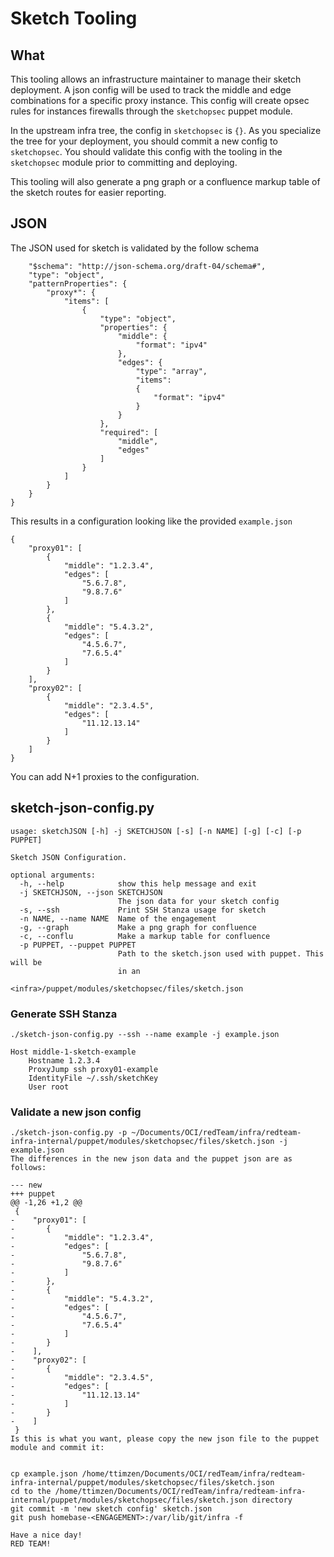 # Sketch Tooling

## What

This tooling allows an infrastructure maintainer to manage their sketch deployment. A json config will be used to track the middle and edge combinations for a specific proxy instance. This config will create opsec rules for instances firewalls through the `sketchopsec` puppet module.

In the upstream infra tree, the config in `sketchopsec` is `{}`. As you specialize the tree for your deployment, you should commit a new config to `sketchopsec`. You should validate this config with the tooling in the `sketchopsec` module prior to committing and deploying.

This tooling will also generate a png graph or a confluence markup table of the sketch routes for easier reporting.

## JSON

The JSON used for sketch is validated by the follow schema

```
    "$schema": "http://json-schema.org/draft-04/schema#",
    "type": "object",
    "patternProperties": {
        "proxy*": {
            "items": [
                {
                    "type": "object",
                    "properties": {
                        "middle": {
                            "format": "ipv4"
                        },
                        "edges": {
                            "type": "array",
                            "items":
                            {
                                "format": "ipv4"
                            }
                        }
                    },
                    "required": [
                        "middle",
                        "edges"
                    ]
                }
            ]
        }
    }
}
```

This results in a configuration looking like the provided `example.json`

```
{
    "proxy01": [
        {
            "middle": "1.2.3.4",
            "edges": [
                "5.6.7.8",
                "9.8.7.6"
            ]
        },
        {
            "middle": "5.4.3.2",
            "edges": [
                "4.5.6.7",
                "7.6.5.4"
            ]
        }
    ],
    "proxy02": [
        {
            "middle": "2.3.4.5",
            "edges": [
                "11.12.13.14"
            ]
        }
    ]
}
```

You can add N+1 proxies to the configuration.

## sketch-json-config.py

```
usage: sketchJSON [-h] -j SKETCHJSON [-s] [-n NAME] [-g] [-c] [-p PUPPET]

Sketch JSON Configuration.

optional arguments:
  -h, --help            show this help message and exit
  -j SKETCHJSON, --json SKETCHJSON
                        The json data for your sketch config
  -s, --ssh             Print SSH Stanza usage for sketch
  -n NAME, --name NAME  Name of the engagement
  -g, --graph           Make a png graph for confluence
  -c, --conflu          Make a markup table for confluence
  -p PUPPET, --puppet PUPPET
                        Path to the sketch.json used with puppet. This will be
                        in an
                        <infra>/puppet/modules/sketchopsec/files/sketch.json
```

### Generate SSH Stanza

```
./sketch-json-config.py --ssh --name example -j example.json

Host middle-1-sketch-example
    Hostname 1.2.3.4
    ProxyJump ssh proxy01-example
    IdentityFile ~/.ssh/sketchKey
    User root
```

### Validate a new json config

```
./sketch-json-config.py -p ~/Documents/OCI/redTeam/infra/redteam-infra-internal/puppet/modules/sketchopsec/files/sketch.json -j example.json
The differences in the new json data and the puppet json are as follows:

--- new
+++ puppet
@@ -1,26 +1,2 @@
 {
-    "proxy01": [
-       {
-           "middle": "1.2.3.4",
-           "edges": [
-               "5.6.7.8",
-               "9.8.7.6"
-           ]
-       },
-       {
-           "middle": "5.4.3.2",
-           "edges": [
-               "4.5.6.7",
-               "7.6.5.4"
-           ]
-       }
-    ],
-    "proxy02": [
-       {
-           "middle": "2.3.4.5",
-           "edges": [
-               "11.12.13.14"
-           ]
-       }
-    ]
 }
Is this is what you want, please copy the new json file to the puppet module and commit it:


cp example.json /home/ttimzen/Documents/OCI/redTeam/infra/redteam-infra-internal/puppet/modules/sketchopsec/files/sketch.json
cd to the /home/ttimzen/Documents/OCI/redTeam/infra/redteam-infra-internal/puppet/modules/sketchopsec/files/sketch.json directory
git commit -m 'new sketch config' sketch.json
git push homebase-<ENGAGEMENT>:/var/lib/git/infra -f

Have a nice day!
RED TEAM!
```
